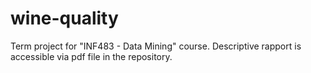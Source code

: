 # wine-quality
Term project for "INF483 - Data Mining" course.
Descriptive rapport is accessible via pdf file in the repository.
